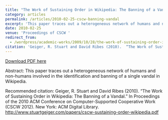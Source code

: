 ```yaml
---
title: "The Work of Sustaining Order in Wikipedia: The Banning of a Vandal"
category: articles
permalink: /articles/2010-02-25-cscw-banning-vandal
excerpt: 'This paper traces out a heterogeneous network of humans and non-humans involved in the identification and banning of a single vandal in Wikipedia.'
date: 2010-02-25
venue: 'Proceedings of CSCW '
redirect_from:
  - /wordpress/academic-works/2009/10/28/the-work-of-sustaining-order-in-wikipedia-the-banning-of-a-vandal/
citation: 'Geiger, R. Stuart and David Ribes (2010).  “The Work of Sustaining Order in Wikipedia: The Banning of a Vandal.”  In Proceedings of the 2010 ACM Conference on Computer-Supported Cooperative Work (CSCW 2012).  New York: ACM Digital Library. http://www.stuartgeiger.com/papers/cscw-sustaining-order-wikipedia.pdf'
---
```


<a href='http://www.stuartgeiger.com/papers/cscw-sustaining-order-wikipedia.pdf'>Download PDF here</a>

Abstract: This paper traces out a heterogeneous network of humans and non-humans involved in the identification and banning of a single vandal in Wikipedia.

 Recommended citation: Geiger, R. Stuart and David Ribes (2010).  “The Work of Sustaining Order in Wikipedia: The Banning of a Vandal.”  In Proceedings of the 2010 ACM Conference on Computer-Supported Cooperative Work (CSCW 2012).  New York: ACM Digital Library. http://www.stuartgeiger.com/papers/cscw-sustaining-order-wikipedia.pdf
